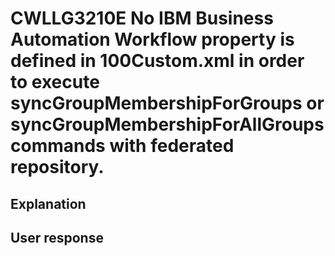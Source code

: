 # CWLLG3210E No IBM Business Automation Workflow property is defined in 100Custom.xml in order to execute syncGroupMembershipForGroups or syncGroupMembershipForAllGroups commands with federated repository.

## Explanation

## User response